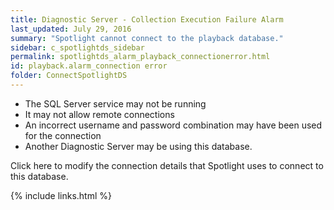 ```yaml
---
title: ﻿Diagnostic Server - Collection Execution Failure Alarm
last_updated: July 29, 2016
summary: "Spotlight cannot connect to the playback database."
sidebar: c_spotlightds_sidebar
permalink: spotlightds_alarm_playback_connectionerror.html
id: playback.alarm_connection error
folder: ConnectSpotlightDS
---
```




* The SQL Server service may not be running
* It may not allow remote connections
* An incorrect username and password combination may have been used for the connection
* Another Diagnostic Server may be using this database.

Click <xref href="spotlightproc:Console.ShowOptions(id=\Diagnostic Server\Configure the playback database)" format="html" scope="external">here</xref> to modify the connection details that Spotlight uses to connect to this database.



{% include links.html %}
